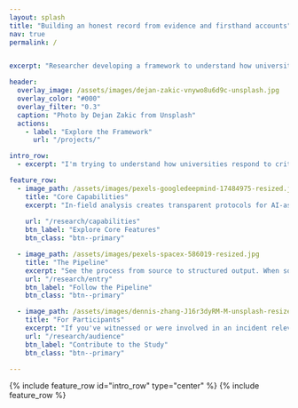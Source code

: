 ```yaml
---
layout: splash
title: "Building an honest record from evidence and firsthand accounts"
nav: true
permalink: /


excerpt: "Researcher developing a framework to understand how universities respond to critical incidents."

header:
  overlay_image: /assets/images/dejan-zakic-vnywo8u6d9c-unsplash.jpg
  overlay_color: "#000"
  overlay_filter: "0.3"
  caption: "Photo by Dejan Zakic from Unsplash"
  actions:
    - label: "Explore the Framework"
      url: "/projects/"

intro_row:
  - excerpt: "I'm trying to understand how universities respond to critical incidents — from safety failures to identity-based harm — by building a method to identify whether bias exists in institutional decision-making. The project is currently in development, starting with a case study at UCLA."

feature_row:
  - image_path: /assets/images/pexels-googledeepmind-17484975-resized.jpg
    title: "Core Capabilities"
    excerpt: "In-field analysis creates transparent protocols for AI-assisted processing of incident records. Corroborated interviews provide context and help fill any gaps in institutional records."
    
    url: "/research/capabilities"
    btn_label: "Explore Core Features"
    btn_class: "btn--primary"

  - image_path: /assets/images/pexels-spacex-586019-resized.jpg
    title: "The Pipeline"
    excerpt: "See the process from source to structured output. When source documents fall short, questions turn into FOIA requests, comment outreach, and interviews with the people involved."
    url: "/research/entry"
    btn_label: "Follow the Pipeline"
    btn_class: "btn--primary"

  - image_path: /assets/images/dennis-zhang-J16r3dyRM-M-unsplash-resized.jpg
    title: "For Participants"
    excerpt: "If you've witnessed or were involved in an incident relevant to this research, you can contribute by sharing your experience or supporting materials. Your contributions help build a fuller, more accurate record."
    url: "/research/audience"
    btn_label: "Contribute to the Study"
    btn_class: "btn--primary"

---
```


{% include feature_row id="intro_row" type="center" %}
{% include feature_row %}

